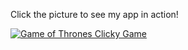 Click the picture to see my app in action!

[![Game of Thrones Clicky Game](https://upload.wikimedia.org/wikipedia/en/thumb/d/d8/Game_of_Thrones_title_card.jpg/250px-Game_of_Thrones_title_card.jpg)](https://www.youtube.com/watch?v=Dl-xGwKDq2o&feature=youtu.be "Game of Thrones Clicky Game")
